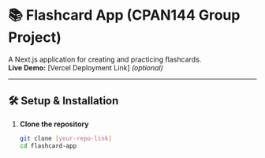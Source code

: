 # 📚 Flashcard App (CPAN144 Group Project)

A Next.js application for creating and practicing flashcards.  
**Live Demo:** [Vercel Deployment Link] *(optional)*

---

## 🛠️ Setup & Installation

1. **Clone the repository**
   ```bash
   git clone [your-repo-link]
   cd flashcard-app